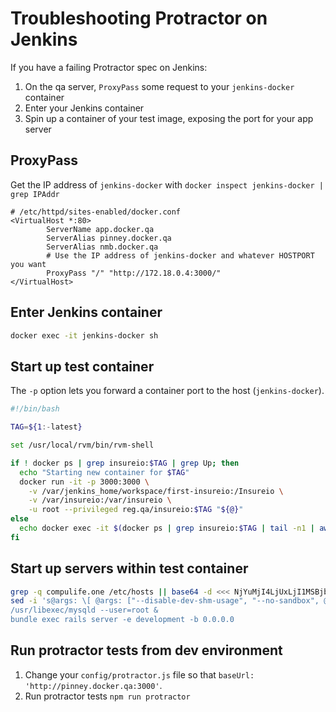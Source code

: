 # Troubleshooting Protractor on Jenkins

If you have a failing Protractor spec on Jenkins:

1. On the qa server, `ProxyPass` some request to your `jenkins-docker` container
1. Enter your Jenkins container
2. Spin up a container of your test image, exposing the port for your app server

## ProxyPass

Get the IP address of `jenkins-docker` with `docker inspect jenkins-docker | grep IPAddr`

```
# /etc/httpd/sites-enabled/docker.conf
<VirtualHost *:80>
        ServerName app.docker.qa
        ServerAlias pinney.docker.qa
        ServerAlias nmb.docker.qa
        # Use the IP address of jenkins-docker and whatever HOSTPORT you want
        ProxyPass "/" "http://172.18.0.4:3000/"
</VirtualHost>
```

## Enter Jenkins container

```bash
docker exec -it jenkins-docker sh
```

## Start up test container

The `-p` option lets you forward a container port to the host (`jenkins-docker`).

```bash
#!/bin/bash

TAG=${1:-latest}

set /usr/local/rvm/bin/rvm-shell

if ! docker ps | grep insureio:$TAG | grep Up; then
  echo "Starting new container for $TAG"
  docker run -it -p 3000:3000 \
    -v /var/jenkins_home/workspace/first-insureio:/Insureio \
    -v /var/insureio:/var/insureio \
    -u root --privileged reg.qa/insureio:$TAG "${@}"
else
  echo docker exec -it $(docker ps | grep insureio:$TAG | tail -n1 | awk '{print $1}') "${@}"
fi
```

## Start up servers within test container

```bash
grep -q compulife.one /etc/hosts || base64 -d <<< NjYuMjI4LjUxLjI1MSBjb21wdWxpZmUub25lCg== >> /etc/hosts
sed -i 's@args: \[ @args: ["--disable-dev-shm-usage", "--no-sandbox", @' config/protractor.js'
/usr/libexec/mysqld --user=root &
bundle exec rails server -e development -b 0.0.0.0
```

## Run protractor tests from dev environment

1. Change your `config/protractor.js` file so that `baseUrl: 'http://pinney.docker.qa:3000'`.
2. Run protractor tests `npm run protractor`
